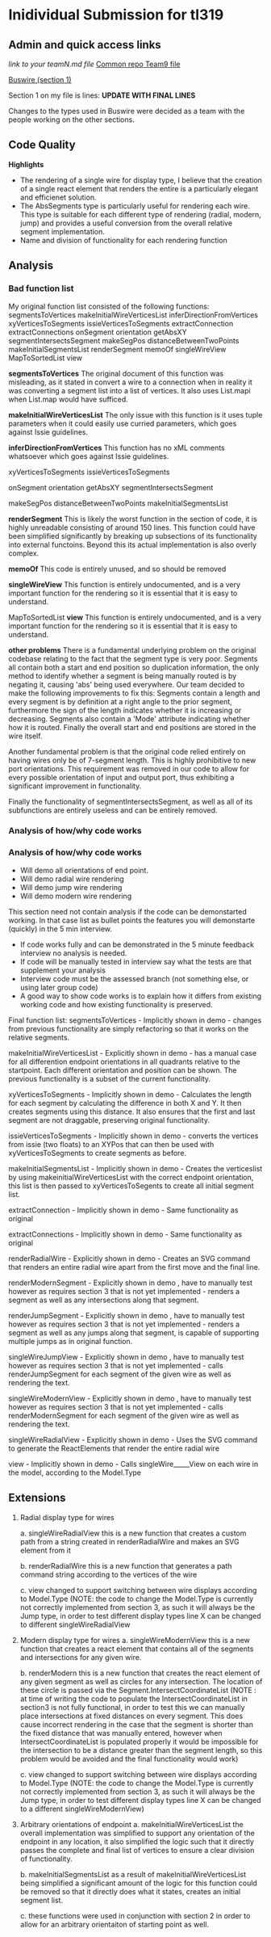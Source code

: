 # Inidividual Submission for tl319

## Admin and quick access links

*link to your teamN.md file*
[Common repo Team9 file](https://github.com/tomcl/hlp22docs/blob/main/Team9.md)

[Buswire (section 1)](src/Renderer/DrawBlock/BusWire.fs)

Section 1 on my file is lines: **UPDATE WITH FINAL LINES**

Changes to the types used in Buswire were decided as a team with the people working on the other sections.

## Code Quality

**Highlights**
* The rendering of a single wire for display type, I believe that the creation of a single react element that renders the entire is a particularly elegant and efficienet solution.
* The AbsSegments type is particularly useful for rendering each wire. This type is suitable for each different type of rendering (radial, modern, jump) and provides a useful conversion from the overall relative segment implementation. 
* Name and division of functionality for each rendering function

## Analysis
### Bad function list
My original function list consisted of the following functions:
segmentsToVertices
makeInitialWireVerticesList
inferDirectionFromVertices
xyVerticesToSegments
issieVerticesToSegments
extractConnection
extractConnections
onSegment
orientation
getAbsXY
segmentIntersectsSegment
makeSegPos
distanceBetweenTwoPoints
makeInitialSegmentsList
renderSegment
memoOf
singleWireView
MapToSortedList
view

**segmentsToVertices**
The original document of this function was misleading, as it stated in convert a wire to a connection when in reality it was converting a segment list into a list of vertices. It also uses List.mapi when List.map would have sufficed.

**makeInitialWireVerticesList**
The only issue with this function is it uses tuple parameters when it could easily use curried parameters, which goes against Issie guidelines.

**inferDirectionFromVertices**
This function has no xML comments whatsoever which goes against Issie guidelines. 

xyVerticesToSegments
issieVerticesToSegments

onSegment
orientation
getAbsXY
segmentIntersectsSegment

makeSegPos
distanceBetweenTwoPoints
makeInitialSegmentsList

**renderSegment**
This is likely the worst function in the section of code, it is highly unreadable consisting of around 150 lines. This function could have been simplified significantly by breaking up subsections of its functionality into external functoins. Beyond this its actual implementation is also overly complex. 

**memoOf**
This code is entirely unused, and so should be removed

**singleWireView**
This function is entirely undocumented, and is a very important function for the rendering so it is essential that it is easy to understand.

MapToSortedList
**view**
This function is entirely undocumented, and is a very important function for the rendering so it is essential that it is easy to understand.

**other problems**
There is a fundamental underlying problem on the original codebase relating to the fact that the segment type is very poor. Segments all contain both a start and end position so duplication information, the only method to identify whether a segment is being manually routed is by negating it, causing 'abs' being used everywhere. Our team decided to make the following improvements to fix this: Segments contain a length and every segment is by definition at a right angle to the prior segment, furthermore the sign of the length indicates whether it is increasing or decreasing. Segments also contain a 'Mode' attribute indicating whether how it is routed. Finally the overall start and end positions are stored in the wire itself. 

Another fundamental problem is that the original code relied entirely on having wires only be of 7-segment length. This is highly prohibitive to new port orientations. This requirement was removed in our code to allow for every possible orientation of input and output port, thus exhibiting a significant improvement in functionality.

Finally the functionality of segmentIntersectsSegment, as well as all of its subfunctions are entirely useless and can be entirely removed.

### Analysis of how/why code works
### Analysis of how/why code works

* Will demo all orientations of end point.
* Will demo radial wire rendering
* Will demo jump wire rendering
* Will demo modern wire rendering

This section need not contain analysis if the code can be demonstarted working. In 
that case list as bullet points the features you will demonstarte (quickly) in the 5 min
interview.

* If code works fully and can be demonstrated in the 5 minute feedback interview no analysis is needed. 
* If code will be manually tested in interview say what the tests are that supplement your analysis
* Interview code must be the assessed branch (not something else, or using later group code)
* A good way to show code works is to explain how it differs from existing working code and how existing
functionality is preserved.

Final function list:
segmentsToVertices - Implicitly shown in demo - changes from previous functionality are simply refactoring so that it works on the relative segments.

makeInitialWireVerticesList - Explicitly shown in demo - has a manual case for all differention endpoint orientations in all quadrants relative to the startpoint. Each different orientation and position can be shown. The previous functionality is a subset of the current functionality.

xyVerticesToSegments - Implicitly shown in demo - Calculates the length for each segment by calculating the difference in both X and Y. It then creates segments using this distance. It also ensures that the first and last segment are not draggable, preserving original functionality. 

issieVerticesToSegments - Implicitly shown in demo - converts the vertices from issie (two floats) to an XYPos that can then be used with xyVerticesToSegments to create segments as before.

makeInitialSegmentsList - Implicitly shown in demo - Creates the verticeslist by using makeinitialWireVerticesList with the correct endpoint orientation, this list is then passed to xyVerticesToSegents to create all initial segment list.

extractConnection - Implicitly shown in demo - Same functionality as original

extractConnections - Implicitly shown in demo - Same functionality as original

renderRadialWire - Explicitly shown in demo - Creates an SVG command that renders an entire radial wire apart from the first move and the final line.

renderModernSegment  - Explicitly shown in demo , have to manually test however as requires section 3 that is not yet implemented - renders a segment as well as any intersections along that segment.

renderJumpSegment - Explicitly shown in demo , have to manually test however as requires section 3 that is not yet implemented - renders a segment as well as any jumps along that segment, is capable of supporting multiple jumps as in original function.

singleWireJumpView - Explicitly shown in demo , have to manually test however as requires section 3 that is not yet implemented - calls renderJumpSegment for each segment of the given wire as well as rendering the text.

singleWireModernView - Explicitly shown in demo , have to manually test however as requires section 3 that is not yet implemented - calls renderModernSegment for each segment of the given wire as well as rendering the text.

singleWireRadialView  - Explicitly shown in demo - Uses the SVG command to generate the ReactElements that render the entire radial wire

view - Implicitly shown in demo - Calls singleWire_____View on each wire in the model, according to the Model.Type

## Extensions

1.  Radial display type for wires

     a. singleWireRadialView this is a new function that creates a custom path from a string created in renderRadialWire and makes an SVG element from it

     b. renderRadialWire this is a new function that generates a path command string according to the vertices of the wire
     
     c. view changed to support switching between wire displays according to Model.Type 
     (NOTE: the code to change the Model.Type is currently not correctly implemented from section 3, as such it will always be the Jump type, in order to test different display types line X can be changed to different singleWireRadialView

2. Modern display type for wires
     a. singleWireModernView this is a new function that creates a react element that contains all of the segments and intersections for any given wire. 
     
     b. renderModern this is a new function that creates the react element of any given segment as well as circles for any intersection. The location of these circle is passed via the Segment.IntersectCoordinateList
     (NOTE : at time of writing the code to populate the IntersectCoordinateList in section3  is not fully functional, in order to test this we can manually place intersections at fixed distances on every segment. This does cause incorrect rendering in the case that the segment is shorter than the fixed distance that was manually entered, however when IntersectCoordinateList is populated properly it would be impossible for the intersection to be a distance greater than the segment length, so this problem would be avoided and the final functionality would work)
     
     c. view changed to support switching between wire displays according to Model.Type 
     (NOTE: the code to change the Model.Type is currently not correctly implemented from section 3, as such it will always be the Jump type, in order to test different display types line X can be changed to a different singleWireModernView)


3. Arbitrary orientations of endpoint
   a. makeInitialWireVerticesList the overall implementation was simplified to support any orientation of the endpoint in any location, it also simplified the logic such that it directly passes the complete and final list of vertices to ensure a clear division of functionality.

   b. makeInitialSegmentsList as a result of makeInitialWireVerticesList being simplified a significant amount of the logic for this function could be removed so that it directly does what it states, creates an initial segment list. 

   c. these functions were used in conjunction with section 2 in order to allow for an arbitrary orientaiton of starting point as well.
   